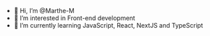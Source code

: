 - 👋 Hi, I’m @Marthe-M
- 👀 I’m interested in Front-end development
- 🌱 I’m currently learning JavaScript, React, NextJS and TypeScript

<!---
Marthe-M/Marthe-M is a ✨ special ✨ repository because its `README.md` (this file) appears on your GitHub profile.
You can click the Preview link to take a look at your changes.
--->

